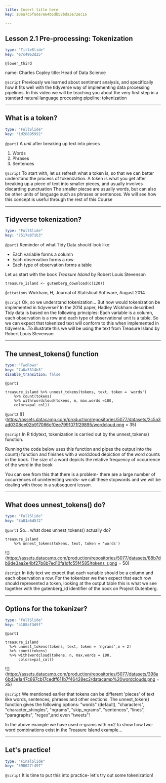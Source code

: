 ```yaml
---
title: Insert title here
key: 106a7c5fade7e64b6db58bda3e72ec16

---
```

## Lesson  2.1 Pre-processing: Tokenization

```yaml
type: "TitleSlide"
key: "e7c4963d25"
```

`@lower_third`

name: Charles Copley
title: Head of Data Science


`@script`
Previously we learned about sentiment analysis, and specifically how it fits well with the tidyverse way of implementing data processing pipelines. In this video we will be teaching you about the very first step in a standard natural language processing pipeline: tokenization


---
## What is a token?

```yaml
type: "FullSlide"
key: "1d28895992"
```

`@part1`
A _unit_ after breaking up text into pieces
1. Words
2. Phrases
3. Sentences


`@script`
To start with, let us refresh what a token is, so that we can better understand the process of tokenization. A token is what you get after breaking up a piece of text into smaller pieces, and usually involves discarding punctuation The smaller piecse are usually words, but can also be other units of language such as phrases or sentences. We will see how this concept is useful through the rest of this Course


---
## Tidyverse tokenization?

```yaml
type: "FullSlide"
key: "7517a871b3"
```

`@part1`
Reminder of what Tidy Data should look like:
- Each variable forms a column
- Each observation forms a row
- Each type of observation forms a table
 
Let us start with the book _Treasure Island_ by Robert Louis Stevenson
```
treasure_island <- gutenberg_download(c(120))
```


`@citations`
Wickham, H, Journal of Statistical Software, August 2014


`@script`
Ok, so we understand tokenization... But how would tokenization be implemented in tidyverse? In the 2014 paper, Hadley Wickham described Tidy data is based on the following principles: Each variable is a column, each observation is a row and each type of observational unit is a table. So we can expect that tokenized text will conform to this when implemented in tidyverse...To illustrate this we will be using the text from Treasure Island by Robert Louis Stevenson


---
## The unnest_tokens() function

```yaml
type: "TwoRows"
key: "7a0a5314b3"
disable_transition: false
```

`@part1`
```
treasure_island %>% unnest_tokens(tokens, text, token = 'words')
	%>% count(tokens) 
    %>% with(wordcloud(tokens, n, max.words =100,
    colors=pal_col))  
```


`@part2`
![](https://assets.datacamp.com/production/repositories/5077/datasets/2c5a3ad0308ce02b917066cf0ee7991071f29895/wordcloud.png = 35)


`@script`
In R tidytext, tokenization is carried out by the unnest_tokens() function. 

Running the code below uses this function and pipes the output into the count() function and finishes with a wordcloud depiction of the word counts in the book. The size of a word depicts the relative frequency of occurrence of the word in the book 

You can see from this that there is a problem- there are a large number of occurrences of uninteresting words- we call these stopwords and we will be dealing with those in a subsequent lesson.


---
## What does unnest_tokens() do?

```yaml
type: "FullSlide"
key: "8a81a6d5f2"
```

`@part1`
So... what does unnest_tokens() actually do?

```
treasure_island 
	%>% unnest_tokens(tokens, text, token = 'words')
```

![](https://assets.datacamp.com/production/repositories/5077/datasets/88b7db9de3aa2e4bf27b8b7ed10fa1dfc55f4585/tokens_r.png = 50)


`@script`
In tidy text we expect that each variable should be a column and each observation a row. For the tokenizer we then expect that each row should represented a token, looking at the output table this is what we see together with the gutenberg_id identifier of the book on Project Gutenberg.


---
## Options for the tokenizer?

```yaml
type: "FullSlide"
key: "a188af3d9f"
```

`@part1`
```
treasure_island 
  %>% unnest_tokens(tokens, text, token = 'ngrams',n = 2)
  %>% count(tokens) 
  %>% with(wordcloud(tokens, n, max.words = 100,
      colors=pal_col)) 
```
![](https://assets.datacamp.com/production/repositories/5077/datasets/398a6bd3e1a47c897cb17cedff611b7f46428ec2/datacamp%20wordclouds.png = 35)


`@script`
We mentioned earlier that tokens can be different 'pieces' of text like words, sentences, phrases and other sections. The unnest_token() function gives the following options:
"words" (default), "characters", "character_shingles", "ngrams", "skip_ngrams", "sentences", "lines", "paragraphs", "regex",and even "tweets"! 

In the above example we have used n-grams with n=2 to show how two-word combinations exist in the Treasure Island example...


---
## Let's practice!

```yaml
type: "FinalSlide"
key: "598027f497"
```

`@script`
It is time to put this into practice- let's try out some tokenization!

